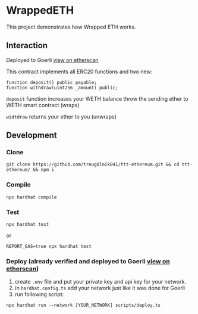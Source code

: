 # WrappedETH

This project demonstrates how Wrapped ETH works.

## Interaction

Deployed to Goerli [view on etherscan](https://goerli.etherscan.io/address/0x29b04117eD48022453680A3EB3d5F1ADb7Ef336D)

This contract implements all ERC20 functions and two new:

```
function deposit() public payable;
function withdraw(uint256 _amount) public;
```

`deposit` function increases your WETH balance throw the sending ether to WETH smart contract (wraps)

`widtdraw` returns your ether to you (unwraps)

## Development

### Clone

```
git clone https://github.com/treug0lnik041/ttt-ethereum.git && cd ttt-ethereum/ && npm i
```

### Compile

```
npx hardhat compile
```

### Test

```
npx hardhat test
```

or

```
REPORT_GAS=true npx hardhat test
```

### Deploy (already verified and deployed to Goerli [view on etherscan](https://goerli.etherscan.io/address/0x29b04117eD48022453680A3EB3d5F1ADb7Ef336D))

1. create `.env` file and put your private key and api key for your network.
2. in `hardhat.config.ts` add your network just like it was done for Goerli
3. run following script:

```
npx hardhat run --network [YOUR_NETWORK] scripts/deploy.ts
```
